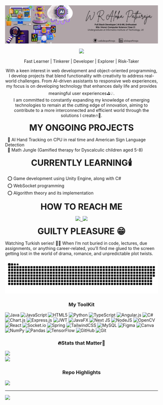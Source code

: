 ![Profile Banner](https://github.com/webdevpathiraja/webdevpathiraja/blob/main/git%20banner.png)
<div align="center">
  <p align="center">
    <img src="https://readme-typing-svg.demolab.com?     font=Fira+Code&size=25&pause=800&color=F7F7F7&width=490&lines=Hello World,+I'm+Aloka+Pathiraja;Welcome+to+my+GitHub+Profile;I'm+a+Full+Stack+Developer;Also+an+AI+and+ML+Enthusiast!;+An+undergrad+student+at+IIT,+🇱🇰">
  </p>
    <p> Fast Learner | Tinkerer | Developer | Explorer | Risk-Taker </p>
  <p align="center">
    <p>With a keen interest in web development and object-oriented programming, I develop projects that blend functionality with creativity to address real-world challenges. From AI-driven assistants to responsive web experiences, my focus is on developing technology that enhances daily life and provides meaningful user experiences⛳💡. <br>
I am committed to constantly expanding my knowledge of emerging technologies to remain at the cutting edge of innovation, aiming to contribute to a more interconnected and efficient world through the solutions I create🔥💯.</p>
</p>
</div>

<p align="center"><strong><span style="font-size: 2em;">MY ONGOING PROJECTS</span></strong></p>

&nbsp;&nbsp;🔆 AI Hand Tracking on CPU in real time and American Sign Language Detection  
&nbsp;&nbsp;🔆 Math Jungle (Gamified therapy for Dyscalculic children aged 5-8)

<p align="center"><strong><span style="font-size: 2em;">CURRENTLY LEARNING🕯️</span></strong></p>

&nbsp;&nbsp;⭕ Game development using Unity Engine, along with C#  
&nbsp;&nbsp;⭕ WebSocket programming  
&nbsp;&nbsp;⭕ Algorithm theory and its implementation

<p align="center"><strong><span style="font-size: 2em;">HOW TO REACH ME</span></strong></p>
<div align="center">
  <kbd>
    <a href="mailto:alokapathiraja.03@gmail.com" target="_blank" title="Mail">
      <img src="https://img.shields.io/badge/-Mail-FFB22C?style=for-the-badge" />
    </a>
    <a href="https://www.linkedin.com/in/alokapathiraja" target="_blank" title="LinkedIn">
      <img src="https://img.shields.io/badge/-LinkedIn-0A3981?style=for-the-badge&logo=Linkedin&logoColor=white" />
    </a>
  </kbd>
</div>
<!--Green - #09b43a-->
<!--Yellow - ##efb041-->
<!--Red - #ff6969-->
<!--Blue - #1688f0-->
<p></p>

<p align="center"><strong><span style="font-size: 2em;">GUILTY PLEASURE 😁</span></strong></p>  
<p>Watching Turkish series! 🫶🏻 When I’m not buried in code, lectures, due assignments, or anything career-related, you’ll find me glued to the screen getting lost in the world of drama, romance, and unpredictable plot twists.</p>

![GitHub Snake](https://github.com/webdevpathiraja/webdevpathiraja/blob/output/github-snake.svg)


<h3 align="center">My ToolKit</h3>

![Java](https://img.shields.io/badge/java-FF8000.svg?style=flat&logo=openjdk&logoColor=white) ![JavaScript](https://img.shields.io/badge/javascript-FCCD2A.svg?style=flat&logo=javascript&logoColor=%23F7DF1E) ![HTML5](https://img.shields.io/badge/html5-C70039.svg?style=flat&logo=html5&logoColor=white) ![Python](https://img.shields.io/badge/python-295F98?style=flat&logo=python&logoColor=white) ![TypeScript](https://img.shields.io/badge/typescript-%23007ACC.svg?style=flat&logo=typescript&logoColor=white) ![Angular.js](https://img.shields.io/badge/angular.js-A02334.svg?style=flat&logo=angularjs&logoColor=white) ![C#](https://img.shields.io/badge/c%23-711DB0.svg?style=flat&logo=csharp&logoColor=white) ![Chart.js](https://img.shields.io/badge/chart.js-E82561.svg?style=flat&logo=chart.js&logoColor=white) ![Express.js](https://img.shields.io/badge/express.js-%23404d59.svg?style=flat&logo=express&logoColor=%2361DAFB) ![JWT](https://img.shields.io/badge/JWT-D6DAC8?style=flat&logo=JSON%20web%20tokens&logoColor=black) ![JavaFX](https://img.shields.io/badge/javafx-FF9B50.svg?style=flat&logo=javafx&logoColor=white) ![Next JS](https://img.shields.io/badge/Next.js-4D4D4D?style=flat&logo=next.js&logoColor=white) ![NodeJS](https://img.shields.io/badge/node.js-09b43a?style=flat&logo=node.js&logoColor=black) ![OpenCV](https://img.shields.io/badge/opencv-BB2205.svg?style=flat&logo=opencv&logoColor=white) ![React](https://img.shields.io/badge/react-%2320232a.svg?style=flat&logo=react&logoColor=%2361DAFB) ![Socket.io](https://img.shields.io/badge/Socket.io-D6DAC8?style=flat&logo=socket.io&logoColor=black) ![Spring](https://img.shields.io/badge/spring-5CB338.svg?style=flat&logo=spring&logoColor=white) ![TailwindCSS](https://img.shields.io/badge/tailwindcss-B15EFF.svg?style=flat&logo=tailwind-css&logoColor=black) ![MySQL](https://img.shields.io/badge/mysql-00BCD4.svg?style=flat&logo=mysql&logoColor=white) ![Figma](https://img.shields.io/badge/figma-F6E1C3.svg?style=flat&logo=figma&logoColor=black) ![Canva](https://img.shields.io/badge/Canva-%2300C4CC.svg?style=flat&logo=Canva&logoColor=white) ![NumPy](https://img.shields.io/badge/numpy-%23013243.svg?style=flat&logo=numpy&logoColor=white) ![Pandas](https://img.shields.io/badge/pandas-003285.svg?style=flat&logo=pandas&logoColor=white) ![TensorFlow](https://img.shields.io/badge/TensorFlow-FF8000.svg?style=flat&logo=TensorFlow&logoColor=white) ![GitHub](https://img.shields.io/badge/github-%23121011.svg?style=flat&logo=github&logoColor=white) ![Git](https://img.shields.io/badge/git-FDA403.svg?style=flat&logo=git&logoColor=white)

<h3 align="center">🔥Stats that Matter💯</h3>

![](https://github-readme-stats.vercel.app/api?username=webdevpathiraja&theme=github_dark&hide_border=false&include_all_commits=true&count_private=false)<br/>
![](https://github-readme-streak-stats.herokuapp.com/?user=webdevpathiraja&theme=vision_friendly_dark&hide_border=false)<br/>

<h3 align="center">Repo Highlights</h3>

![](https://github-contributor-stats.vercel.app/api?username=webdevpathiraja&limit=5&theme=dark&combine_all_yearly_contributions=true)

---
[![](https://visitcount.itsvg.in/api?id=webdevpathiraja&icon=4&color=1)](https://visitcount.itsvg.in)







